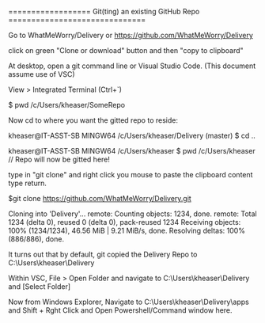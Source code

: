 
================== Git(ting) an existing GitHub Repo ==============================


Go to WhatMeWorry/Delivery or https://github.com/WhatMeWorry/Delivery

click on green "Clone or download" button and then "copy to clipboard"

At desktop, open a git command line or Visual Studio Code.  (This document assume use of VSC)

View > Integrated Terminal  (Ctrl+`)

$ pwd
/c/Users/kheaser/SomeRepo

Now cd to where you want the gitted repo to reside:

kheaser@IT-ASST-SB MINGW64 /c/Users/kheaser/Delivery (master)
$ cd ..

kheaser@IT-ASST-SB MINGW64 /c/Users/kheaser
$ pwd
/c/Users/kheaser       // Repo will now be gitted here!

type in "git clone" and right click you mouse to paste the clipboard content
type return.

$git clone https://github.com/WhatMeWorry/Delivery.git

Cloning into 'Delivery'...
remote: Counting objects: 1234, done.
remote: Total 1234 (delta 0), reused 0 (delta 0), pack-reused 1234
Receiving objects: 100% (1234/1234), 46.56 MiB | 9.21 MiB/s, done.
Resolving deltas: 100% (886/886), done.

It turns out that by default, git copied the Delivery Repo to
C:\Users\kheaser\Delivery

Within VSC, File > Open Folder
and navigate to C:\Users\kheaser\Delivery and [Select Folder]


Now from Windows Explorer, Navigate to C:\Users\kheaser\Delivery\apps
and Shift + Rght Click and   Open Powershell/Command window here.

